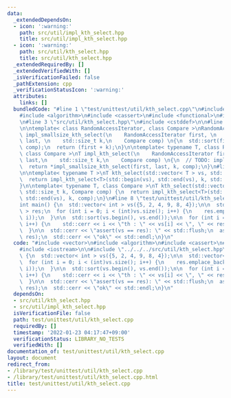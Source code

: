 ```yaml
---
data:
  _extendedDependsOn:
  - icon: ':warning:'
    path: src/util/impl_kth_select.hpp
    title: src/util/impl_kth_select.hpp
  - icon: ':warning:'
    path: src/util/kth_select.hpp
    title: src/util/kth_select.hpp
  _extendedRequiredBy: []
  _extendedVerifiedWith: []
  _isVerificationFailed: false
  _pathExtension: cpp
  _verificationStatusIcon: ':warning:'
  attributes:
    links: []
  bundledCode: "#line 1 \"test/unittest/util/kth_select.cpp\"\n#include <vector>\n\
    #include <algorithm>\n#include <cassert>\n#include <functional>\n#include <iostream>\n\
    \n#line 3 \"src/util/kth_select.hpp\"\n#include <cstddef>\n\n#line 4 \"src/util/impl_kth_select.hpp\"\
    \n\ntemplate< class RandomAccessIterator, class Compare >\nRandomAccessIterator\
    \ impl_smallsize_kth_select(\n    RandomAccessIterator first, \n    RandomAccessIterator\
    \ last, \n    std::size_t k,\n    Compare comp) \n{\n  std::sort(first, last,\
    \ comp);\n  return (first + k);\n}\n\ntemplate< typename T, class RandomAccessIterator,\
    \ class Compare >\nT impl_kth_select(\n    RandomAccessIterator first,\n    RandomAccessIterator\
    \ last,\n    std::size_t k,\n    Compare comp) \n{\n  // TODO: implementation\n\
    \  return *impl_smallsize_kth_select(first, last, k, comp);\n}\n#line 6 \"src/util/kth_select.hpp\"\
    \n\ntemplate< typename T >\nT kth_select(std::vector< T > vs, std::size_t k) {\n\
    \  return impl_kth_select<T>(std::begin(vs), std::end(vs), k, std::less< T >());\n\
    }\n\ntemplate< typename T, class Compare >\nT kth_select(std::vector< T > vs,\
    \ std::size_t k, Compare comp) {\n  return impl_kth_select<T>(std::begin(vs),\
    \ std::end(vs), k, comp);\n}\n#line 8 \"test/unittest/util/kth_select.cpp\"\n\n\
    int main() {\n  std::vector< int > vs({5, 2, 4, 9, 8, 4});\n\n  std::vector< int\
    \ > res;\n  for (int i = 0; i < (int)vs.size(); i++) {\n    res.emplace_back(kth_select(vs,\
    \ i));\n  }\n\n  std::sort(vs.begin(), vs.end());\n\n  for (int i = 0; i < (int)vs.size();\
    \ i++) {\n    std::cerr << i << \"th : \" << vs[i] << \", \" << res[i] << std::endl;\n\
    \  }\n\n  std::cerr << \"assert(vs == res): \" << std::flush;\n  assert(vs ==\
    \ res);\n  std::cerr << \"ok\" << std::endl;\n}\n"
  code: "#include <vector>\n#include <algorithm>\n#include <cassert>\n#include <functional>\n\
    #include <iostream>\n\n#include \"../../../src/util/kth_select.hpp\"\n\nint main()\
    \ {\n  std::vector< int > vs({5, 2, 4, 9, 8, 4});\n\n  std::vector< int > res;\n\
    \  for (int i = 0; i < (int)vs.size(); i++) {\n    res.emplace_back(kth_select(vs,\
    \ i));\n  }\n\n  std::sort(vs.begin(), vs.end());\n\n  for (int i = 0; i < (int)vs.size();\
    \ i++) {\n    std::cerr << i << \"th : \" << vs[i] << \", \" << res[i] << std::endl;\n\
    \  }\n\n  std::cerr << \"assert(vs == res): \" << std::flush;\n  assert(vs ==\
    \ res);\n  std::cerr << \"ok\" << std::endl;\n}\n"
  dependsOn:
  - src/util/kth_select.hpp
  - src/util/impl_kth_select.hpp
  isVerificationFile: false
  path: test/unittest/util/kth_select.cpp
  requiredBy: []
  timestamp: '2022-01-23 04:17:47+09:00'
  verificationStatus: LIBRARY_NO_TESTS
  verifiedWith: []
documentation_of: test/unittest/util/kth_select.cpp
layout: document
redirect_from:
- /library/test/unittest/util/kth_select.cpp
- /library/test/unittest/util/kth_select.cpp.html
title: test/unittest/util/kth_select.cpp
---
```

